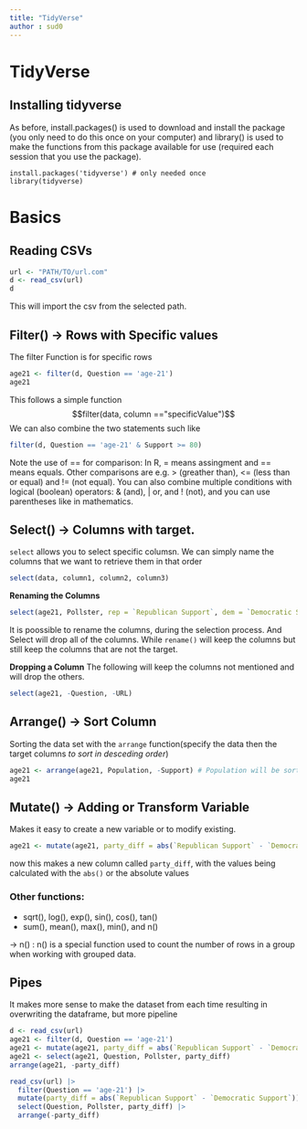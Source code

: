 ```yaml
---
title: "TidyVerse"
author : sud0
---
```



# TidyVerse

## Installing tidyverse

As before, install.packages() is used to download and install the package (you only need to do this once on your computer) and library() is used to make the functions from this package available for use (required each session that you use the package).
```
install.packages('tidyverse') # only needed once
library(tidyverse)
```

# Basics

## Reading CSVs

```r
url <- "PATH/TO/url.com"
d <- read_csv(url)
d
```
 
This will import the csv from the selected path.


## Filter() -> Rows with Specific values
The filter Function is for specific rows

```r
age21 <- filter(d, Question == 'age-21')
age21
```

This follows a simple function 
$$filter(data, column =="specificValue")$$
We can also combine the two statements such like 

```r
filter(d, Question == 'age-21' & Support >= 80)
```

Note the use of == for comparison: In R, = means assingment and == means equals. Other comparisons are e.g. > (greather than), <= (less than or equal) and != (not equal). You can also combine multiple conditions with logical (boolean) operators: & (and), | or, and ! (not), and you can use parentheses like in mathematics.


## Select() -> Columns with target.
`select` allows you to select specific columsn. We can simply name the columns that we want to retrieve them in that order

```r
select(data, column1, column2, column3)
```

**Renaming the Columns**
  ```r
  select(age21, Pollster, rep = `Republican Support`, dem = `Democratic Support`)
  ```

It is poossible to rename the columns, during the selection process. And Select will drop all of the columns.
While `rename()` will keep the columns but still keep the columns that are not the target.

**Dropping a Column**
The following will keep the columns not mentioned and will drop the others.
```r
select(age21, -Question, -URL)
```


## Arrange() -> Sort Column

Sorting the data set with the  `arrange` function(specify the data then the target columns *to sort in desceding order*) 
```r
age21 <- arrange(age21, Population, -Support) # Population will be sorted ascending order, while Suppor will be Descending 
age21
```

## Mutate() -> Adding or Transform Variable
Makes it easy to create a new variable or to modify existing.

```r
age21 <- mutate(age21, party_diff = abs(`Republican Support` - `Democratic Support`))
```
now this makes a new column called `party_diff`, with the values being calculated with the `abs()` or the absolute values

### Other functions:

  - sqrt(), log(), exp(), sin(), cos(), tan()
  - sum(), mean(), max(), min(), and n()


  -> n() : n() is a special function used to count the number of rows in a group when working with grouped data. 



## Pipes
It makes more sense to make the dataset from each time resulting in overwriting the dataframe, but more pipeline 
```r
d <- read_csv(url)
age21 <- filter(d, Question == 'age-21')
age21 <- mutate(age21, party_diff = abs(`Republican Support` - `Democratic Support`))
age21 <- select(age21, Question, Pollster, party_diff)
arrange(age21, -party_diff)
```

```r
read_csv(url) |> 
  filter(Question == 'age-21') |>
  mutate(party_diff = abs(`Republican Support` - `Democratic Support`)) |>
  select(Question, Pollster, party_diff) |>
  arrange(-party_diff)
```